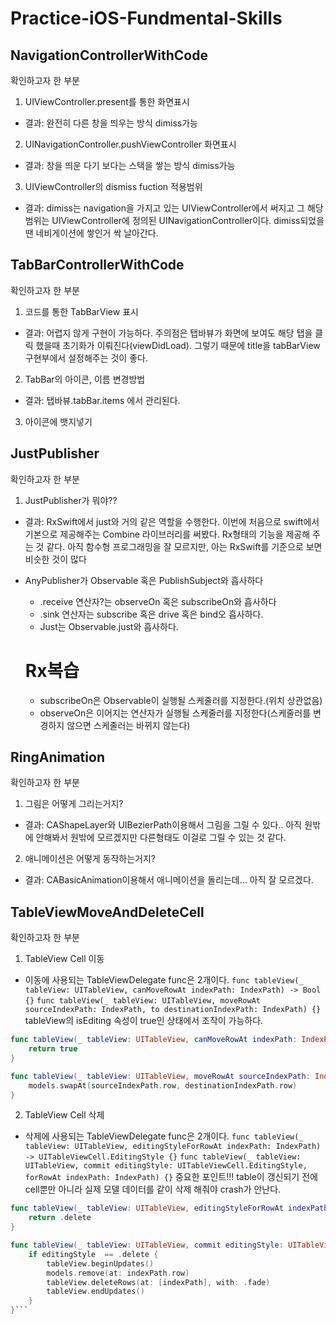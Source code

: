 # Practice-iOS-Fundmental-Skills

## NavigationControllerWithCode
확인하고자 한 부분
1. UIViewController.present를 통한 화면표시
- 결과: 완전히 다른 창을 띄우는 방식 dimiss가능
2. UINavigationController.pushViewController 화면표시
- 결과: 창을 띄운 다기 보다는 스택을 쌓는 방식 dimiss가능
3. UIViewController의 dismiss fuction 적용범위
- 결과: dimiss는 navigation을 가지고 있는 UIViewController에서 써지고 그 해당범위는 UIViewController에 정의된 UINavigationController이다. dimiss되었을땐 네비게이션에 쌓인거 싹 날아간다.

## TabBarControllerWithCode
확인하고자 한 부분
1. 코드를 통한 TabBarView 표시
- 결과: 어렵지 않게 구현이 가능하다. 주의점은 탭바뷰가 화면에 보여도 해당 탭을 클릭 했을때 초기화가 이뤄진다(viewDidLoad). 그렇기 때문에 title을 tabBarView구현부에서 설정해주는 것이 좋다.
2. TabBar의 아이콘, 이름 변경방법
- 결과: 탭바뷰.tabBar.items 에서 관리된다.
3. 아이콘에 뱃지넣기


## JustPublisher
확인하고자 한 부분
1. JustPublisher가 뭐야??
- 결과: RxSwift에서 just와 거의 같은 역할을 수행한다.
이번에 처음으로 swift에서 기본으로 제공해주는 Combine 라이브러리를 써봤다. Rx형태의 기능을 제공해 주는 것 같다.
아직 함수형 프로그래밍을 잘 모르지만, 아는 RxSwift를 기준으로 보면 비슷한 것이 많다
- AnyPublisher가 Observable 혹은 PublishSubject와 흡사하다
    - .receive 연산자?는 observeOn 혹은 subscribeOn와 흡사하다
    - .sink 연산자는 subscribe 혹은 drive 혹은 bind오 흡사하다.
    - Just는 Observable.just와 흡사하다.

    # Rx복습
    - subscribeOn은 Observable이 실행될 스케줄러를 지정한다.(위치 상관없음)
    - observeOn은 이어지는 연산자가 실행될 스케줄러를 지정한다(스케줄러를 변경하지 않으면 스케줄러는 바뀌지 않는다)

## RingAnimation
확인하고자 한 부분
1. 그림은 어떻게 그리는거지?
- 결과: CAShapeLayer와 UIBezierPath이용해서 그림을 그릴 수 있다.. 아직 원밖에 안해봐서 원밖에 모르겠지만 다른형태도 이걸로 그릴 수 있는 것 같다.
2. 애니메이션은 어떻게 동작하는거지?
- 결과: CABasicAnimation이용해서 애니메이션을 돌리는데... 아직 잘 모르겠다.


## TableViewMoveAndDeleteCell
확인하고자 한 부분
1. TableView Cell 이동
- 이동에 사용되는 TableViewDelegate func은 2개이다.
`func tableView(_ tableView: UITableView, canMoveRowAt indexPath: IndexPath) -> Bool {}`
`func tableView(_ tableView: UITableView, moveRowAt sourceIndexPath: IndexPath, to destinationIndexPath: IndexPath) {}`
tableView의 isEditing 속성이 true인 상태에서 조작이 가능하다. 
```swift
func tableView(_ tableView: UITableView, canMoveRowAt indexPath: IndexPath) -> Bool {
    return true
}

func tableView(_ tableView: UITableView, moveRowAt sourceIndexPath: IndexPath, to destinationIndexPath: IndexPath) {
    models.swapAt(sourceIndexPath.row, destinationIndexPath.row)
}
```

2. TableView Cell 삭제
- 삭제에 사용되는 TableViewDelegate func은 2개이다.
`func tableView(_ tableView: UITableView, editingStyleForRowAt indexPath: IndexPath) -> UITableViewCell.EditingStyle {}`
`func tableView(_ tableView: UITableView, commit editingStyle: UITableViewCell.EditingStyle, forRowAt indexPath: IndexPath) {}`
중요한 포인트!!! table이 갱신되기 전에  cell뿐만 아니라 실제 모델 데이터를 같이 삭제 해줘야 crash가 안난다.
```swift
func tableView(_ tableView: UITableView, editingStyleForRowAt indexPath: IndexPath) -> UITableViewCell.EditingStyle {
    return .delete
}

func tableView(_ tableView: UITableView, commit editingStyle: UITableViewCell.EditingStyle, forRowAt indexPath: IndexPath) {
    if editingStyle  == .delete {
        tableView.beginUpdates()
        models.remove(at: indexPath.row)
        tableView.deleteRows(at: [indexPath], with: .fade)
        tableView.endUpdates()
    }
}```
